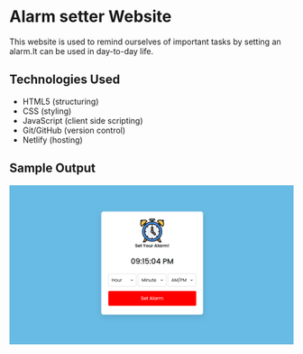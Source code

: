 # Alarm setter Website
This website is used to remind ourselves of important tasks by setting an alarm.It can be used in day-to-day life.

## Technologies Used
 - HTML5 (structuring)  
 - CSS (styling)  
 - JavaScript (client side scripting)  
 - Git/GitHub (version control)  
 - Netlify (hosting)  

 ## Sample Output
![Screenshot](p1.png)